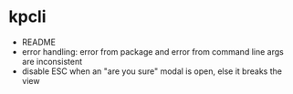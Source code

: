 # kpcli

- README
- error handling: error from package and error from command line args are inconsistent
- disable ESC when an "are you sure" modal is open, else it breaks the view